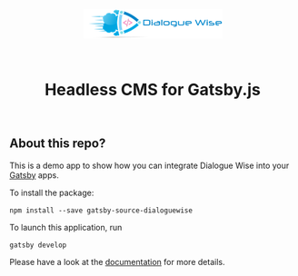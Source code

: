 <p align="center">
<a href="https://dialoguewise.com" target="_blank"><img src="https://github.com/dialoguewise/dialoguewise-demo/blob/master/screenshots/logo.PNG?raw=true"></a>
</p>  
<br/>
<h1 align="center">
Headless CMS for Gatsby.js
</h1>  
<br/>

## About this repo?

This is a demo app to show how you can integrate Dialogue Wise into your [Gatsby](https://www.gatsbyjs.org/) apps.

To install the package: 

```
npm install --save gatsby-source-dialoguewise
```

To launch this application, run
```
gatsby develop
```

Please have a look at the [documentation](https://docs.dialoguewise.com/) for more details.